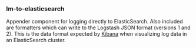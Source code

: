 ### lm-to-elasticsearch

Appender component for logging directly to ElasticSearch. Also included
are formatters which can write to the Logstash JSON format (versions 1
and 2). This is the data format expected by [Kibana](http://www.elasticsearch.org/overview/kibana/)
when visualizing log data in an ElasticSearch cluster.